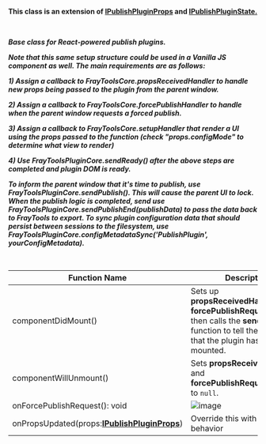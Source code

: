 **This class is an extension of [IPublishPluginProps](/Documentation/PublishPlugin/BasePublishPlugin/IPublishPluginProps.md) and [IPublishPluginState.](/Documentation/PublishPlugin/BasePublishPlugin/IPublishPluginState.md)**

<br/>

_**Base class for React-powered publish plugins.**_
  
_**Note that this same setup structure could be used in a Vanilla JS component as well. The main requirements are as follows:**_

_**1) Assign a callback to FrayToolsCore.propsReceivedHandler to handle new props being passed to the plugin from the parent window.**_

_**2) Assign a callback to FrayToolsCore.forcePublishHandler to handle when the parent window requests a forced publish.**_

_**3) Assign a callback to FrayToolsCore.setupHandler that render a UI using the props passed to the function (check "props.configMode" to determine what view to render)**_

_**4) Use FrayToolsPluginCore.sendReady() after the above steps are completed and plugin DOM is ready.**_

_**To inform the parent window that it's time to publish, use FrayToolsPluginCore.sendPublish(). This will cause the parent UI to lock. When the publish logic is completed, send use FrayToolsPluginCore.sendPublishEnd(publishData) to pass the data back to FrayTools to export. To sync plugin configuration data that should persist between sessions to the filesystem, use FrayToolsPluginCore.configMetadataSync('PublishPlugin', yourConfigMetadata).**_

<br/>

| Function Name | Description |
| ----------------------------------------------------------------------------------- | -------------------------------------------------------------------------------------------- |
| componentDidMount() | Sets up **propsReceivedHandler** and **forcePublishRequestHandler**, then calls the **sendReady()** function to tell the window that the plugin has been mounted.  |
| componentWillUnmount() | Sets **propsReceivedHandler** and **forcePublishRequestHandler** to `null`. |
| onForcePublishRequest(): void | ![image](https://github.com/user-attachments/assets/ce944aa4-f7dc-4453-a4fd-18c226bdaa7a) |
| onPropsUpdated(props:**[IPublishPluginProps](/Documentation/PublishPlugin/BasePublishPlugin/IPublishPluginProps.md)**) | Override this with custom behavior |
